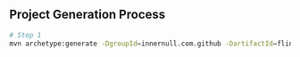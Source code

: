 ## Project Generation Process
```bash
# Step 1
mvn archetype:generate -DgroupId=innernull.com.github -DartifactId=flink-examples -DarchetypeArtifactId=maven-archetype-quickstart -DinteractiveMode=false
```
